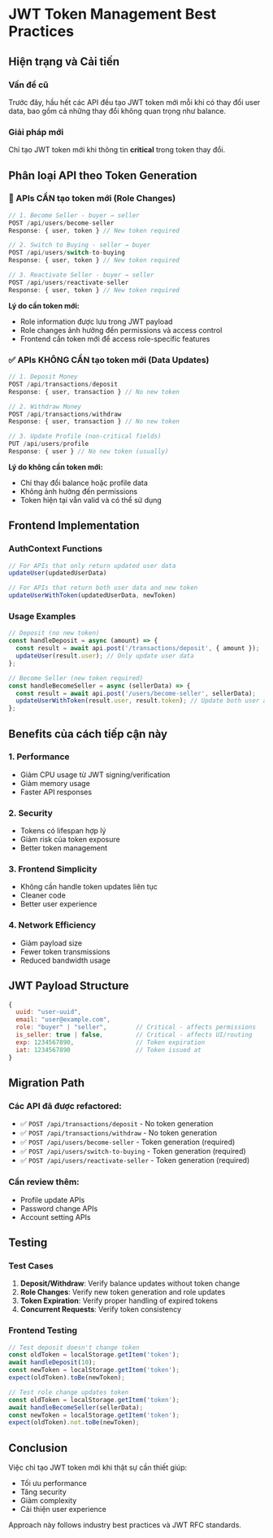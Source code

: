 # JWT Token Management Best Practices

## Hiện trạng và Cải tiến

### Vấn đề cũ
Trước đây, hầu hết các API đều tạo JWT token mới mỗi khi có thay đổi user data, bao gồm cả những thay đổi không quan trọng như balance.

### Giải pháp mới
Chỉ tạo JWT token mới khi thông tin **critical** trong token thay đổi.

## Phân loại API theo Token Generation

### 🔄 APIs CẦN tạo token mới (Role Changes)
```javascript
// 1. Become Seller - buyer → seller
POST /api/users/become-seller
Response: { user, token } // New token required

// 2. Switch to Buying - seller → buyer  
POST /api/users/switch-to-buying
Response: { user, token } // New token required

// 3. Reactivate Seller - buyer → seller
POST /api/users/reactivate-seller
Response: { user, token } // New token required
```

**Lý do cần token mới:**
- Role information được lưu trong JWT payload
- Role changes ảnh hưởng đến permissions và access control
- Frontend cần token mới để access role-specific features

### ✅ APIs KHÔNG CẦN tạo token mới (Data Updates)
```javascript
// 1. Deposit Money
POST /api/transactions/deposit
Response: { user, transaction } // No new token

// 2. Withdraw Money
POST /api/transactions/withdraw
Response: { user, transaction } // No new token

// 3. Update Profile (non-critical fields)
PUT /api/users/profile
Response: { user } // No new token (usually)
```

**Lý do không cần token mới:**
- Chỉ thay đổi balance hoặc profile data
- Không ảnh hưởng đến permissions
- Token hiện tại vẫn valid và có thể sử dụng

## Frontend Implementation

### AuthContext Functions

```javascript
// For APIs that only return updated user data
updateUser(updatedUserData)

// For APIs that return both user data and new token
updateUserWithToken(updatedUserData, newToken)
```

### Usage Examples

```javascript
// Deposit (no new token)
const handleDeposit = async (amount) => {
  const result = await api.post('/transactions/deposit', { amount });
  updateUser(result.user); // Only update user data
};

// Become Seller (new token required)
const handleBecomeSeller = async (sellerData) => {
  const result = await api.post('/users/become-seller', sellerData);
  updateUserWithToken(result.user, result.token); // Update both user and token
};
```

## Benefits của cách tiếp cận này

### 1. **Performance**
- Giảm CPU usage từ JWT signing/verification
- Giảm memory usage
- Faster API responses

### 2. **Security**
- Tokens có lifespan hợp lý
- Giảm risk của token exposure
- Better token management

### 3. **Frontend Simplicity**
- Không cần handle token updates liên tục
- Cleaner code
- Better user experience

### 4. **Network Efficiency**
- Giảm payload size
- Fewer token transmissions
- Reduced bandwidth usage

## JWT Payload Structure

```javascript
{
  uuid: "user-uuid",
  email: "user@example.com", 
  role: "buyer" | "seller",        // Critical - affects permissions
  is_seller: true | false,         // Critical - affects UI/routing
  exp: 1234567890,                 // Token expiration
  iat: 1234567890                  // Token issued at
}
```

## Migration Path

### Các API đã được refactored:
- ✅ `POST /api/transactions/deposit` - No token generation
- ✅ `POST /api/transactions/withdraw` - No token generation  
- ✅ `POST /api/users/become-seller` - Token generation (required)
- ✅ `POST /api/users/switch-to-buying` - Token generation (required)
- ✅ `POST /api/users/reactivate-seller` - Token generation (required)

### Cần review thêm:
- Profile update APIs
- Password change APIs
- Account setting APIs

## Testing

### Test Cases
1. **Deposit/Withdraw**: Verify balance updates without token change
2. **Role Changes**: Verify new token generation and role updates
3. **Token Expiration**: Verify proper handling of expired tokens
4. **Concurrent Requests**: Verify token consistency

### Frontend Testing
```javascript
// Test deposit doesn't change token
const oldToken = localStorage.getItem('token');
await handleDeposit(10);
const newToken = localStorage.getItem('token');
expect(oldToken).toBe(newToken);

// Test role change updates token
const oldToken = localStorage.getItem('token');
await handleBecomeSeller(sellerData);
const newToken = localStorage.getItem('token');
expect(oldToken).not.toBe(newToken);
```

## Conclusion

Việc chỉ tạo JWT token mới khi thật sự cần thiết giúp:
- Tối ưu performance
- Tăng security
- Giảm complexity
- Cải thiện user experience

Approach này follows industry best practices và JWT RFC standards.
